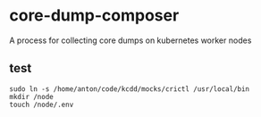 # core-dump-composer

A process for collecting core dumps on kubernetes worker nodes

## test

```
sudo ln -s /home/anton/code/kcdd/mocks/crictl /usr/local/bin
mkdir /node
touch /node/.env
```
